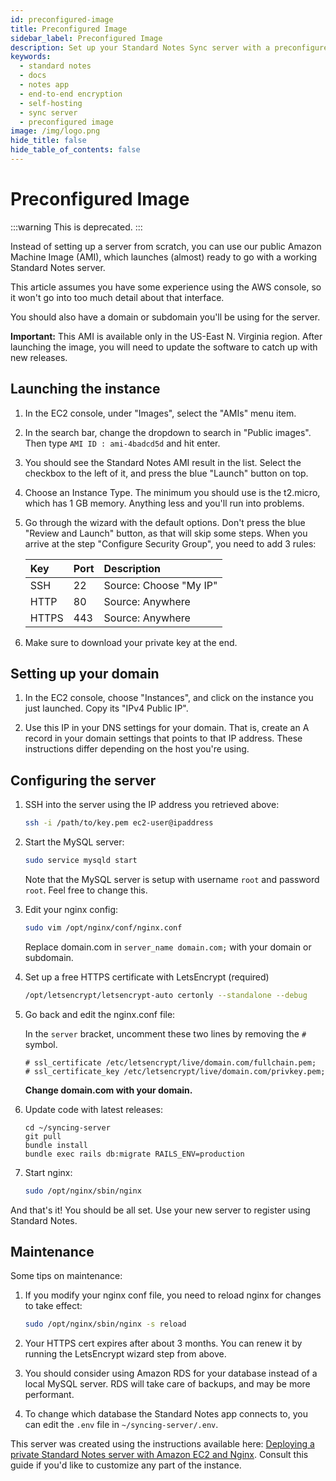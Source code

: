 ```yaml
---
id: preconfigured-image
title: Preconfigured Image
sidebar_label: Preconfigured Image
description: Set up your Standard Notes Sync server with a preconfigured image.
keywords:
  - standard notes
  - docs
  - notes app
  - end-to-end encryption
  - self-hosting
  - sync server
  - preconfigured image
image: /img/logo.png
hide_title: false
hide_table_of_contents: false
---
```


# Preconfigured Image

:::warning
This is deprecated.
:::

Instead of setting up a server from scratch, you can use our public Amazon Machine Image (AMI), which launches (almost) ready to go with a working Standard Notes server.

This article assumes you have some experience using the AWS console, so it won't go into too much detail about that interface.

You should also have a domain or subdomain you'll be using for the server.

**Important:** This AMI is available only in the US-East N. Virginia region. After launching the image, you will need to update the software to catch up with new releases.

## Launching the instance

1. In the EC2 console, under "Images", select the "AMIs" menu item.

2. In the search bar, change the dropdown to search in "Public images". Then type `AMI ID : ami-4badcd5d` and hit enter.

3. You should see the Standard Notes AMI result in the list. Select the checkbox to the left of it, and press the blue "Launch" button on top.

4. Choose an Instance Type. The minimum you should use is the t2.micro, which has 1 GB memory. Anything less and you'll run into problems.

5. Go through the wizard with the default options. Don't press the blue "Review and Launch" button, as that will skip some steps. When you arrive at the step "Configure Security Group", you need to add 3 rules:

   | Key   | Port | Description            |
   | :---- | :--- | :--------------------- |
   | SSH   | 22   | Source: Choose "My IP" |
   | HTTP  | 80   | Source: Anywhere       |
   | HTTPS | 443  | Source: Anywhere       |

6. Make sure to download your private key at the end.

## Setting up your domain

1. In the EC2 console, choose "Instances", and click on the instance you just launched. Copy its "IPv4 Public IP".

2. Use this IP in your DNS settings for your domain. That is, create an A record in your domain settings that points to that IP address. These instructions differ depending on the host you're using.

## Configuring the server

1. SSH into the server using the IP address you retrieved above:

   ```bash
   ssh -i /path/to/key.pem ec2-user@ipaddress
   ```

1. Start the MySQL server:

   ```bash
   sudo service mysqld start
   ```

   Note that the MySQL server is setup with username `root` and password `root`. Feel free to change this.

1. Edit your nginx config:

   ```bash
   sudo vim /opt/nginx/conf/nginx.conf
   ```

   Replace domain.com in `server_name domain.com;` with your domain or subdomain.

1. Set up a free HTTPS certificate with LetsEncrypt (required)

   ```bash
   /opt/letsencrypt/letsencrypt-auto certonly --standalone --debug
   ```

1. Go back and edit the nginx.conf file:

   In the `server` bracket, uncomment these two lines by removing the `#` symbol.

   ```nginx
   # ssl_certificate /etc/letsencrypt/live/domain.com/fullchain.pem;
   # ssl_certificate_key /etc/letsencrypt/live/domain.com/privkey.pem;
   ```

   **Change domain.com with your domain.**

1. Update code with latest releases:

   ```
   cd ~/syncing-server
   git pull
   bundle install
   bundle exec rails db:migrate RAILS_ENV=production
   ```

1. Start nginx:

   ```bash
   sudo /opt/nginx/sbin/nginx
   ```

And that's it! You should be all set. Use your new server to register using Standard Notes.

## Maintenance

Some tips on maintenance:

1. If you modify your nginx conf file, you need to reload nginx for changes to take effect:

   ```bash
   sudo /opt/nginx/sbin/nginx -s reload
   ```

2. Your HTTPS cert expires after about 3 months. You can renew it by running the LetsEncrypt wizard step from above.

3. You should consider using Amazon RDS for your database instead of a local MySQL server. RDS will take care of backups, and may be more performant.

4. To change which database the Standard Notes app connects to, you can edit the `.env` file in `~/syncing-server/.env`.

This server was created using the instructions available here: [Deploying a private Standard Notes server with Amazon EC2 and Nginx](https://github.com/standardnotes/syncing-server/wiki/Deploying-a-private-Standard-File-server-with-Amazon-EC2-and-Nginx). Consult this guide if you'd like to customize any part of the instance.

